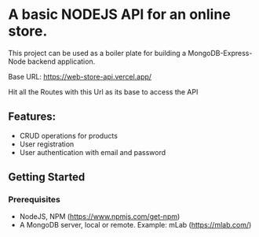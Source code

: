 # A basic NODEJS API for an online store.
This project can be used as a boiler plate for building a MongoDB-Express-Node backend application.

Base URL: https://web-store-api.vercel.app/

Hit all the Routes with this Url as its base to access the API

## Features:
  - CRUD operations for products
  - User registration
  - User authentication with email and password

## Getting Started
### Prerequisites

 - NodeJS, NPM (https://www.npmjs.com/get-npm)
 - A MongoDB server, local or remote. Example: mLab (https://mlab.com/)